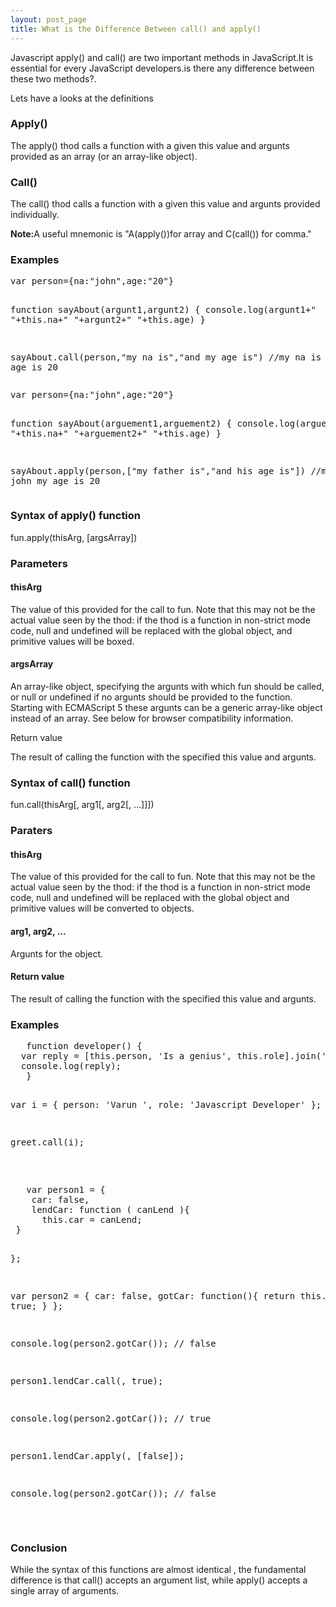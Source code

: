 ```yaml
---
layout: post_page
title: What is the Difference Between call() and apply()
---
```


Javascript apply() and call() are two important methods in JavaScript.It is  essential for every JavaScript developers.is there any difference between these two methods?.

Lets have a looks at the definitions

<h3>Apply()</h3>
<p>The apply() thod calls a function with a given this value and argunts provided as an array (or an array-like object).</p>

<h3>Call()</h3>
<p>The call() thod calls a function with a given this value and argunts provided individually.

<b>Note:</b>A useful mnemonic is "A(apply())for array and C(call()) for comma."
<h3>Examples</h3>

<div class='code'>
<pre>
var person={na:"john",age:"20"}

function sayAbout(argunt1,argunt2)
{
console.log(argunt1+" "+this.na+" "+argunt2+" "+this.age)
}

sayAbout.call(person,"my na is","and my age is")
//my na is john my age is 20
</pre>
</div>

<div class='code'>
<pre>
var person={na:"john",age:"20"}

function sayAbout(arguement1,arguement2)
{
console.log(arguement1+" "+this.na+" "+arguement2+" "+this.age)
}

sayAbout.apply(person,["my father is","and his age is"])
//my na is john my age is 20
</pre>
</div>


<h3>Syntax of apply() function</h3>

 fun.apply(thisArg, [argsArray])

 <h3>Parameters</h3>

<h4>thisArg</h4>

The value of this provided for the call to fun. Note that this may not be the actual value seen by the thod: if the thod is a function in non-strict mode code, null and undefined will be replaced with the global object, and primitive values will be boxed.

<h4>argsArray</h4>

An array-like object, specifying the argunts with which fun should be called, or null or undefined if no argunts should be provided to the function. Starting with ECMAScript 5 these argunts can be a generic array-like object instead of an array. See below for browser compatibility information.

Return value

The result of calling the function with the specified this value and argunts.


<h3>Syntax of call() function</h3>

  fun.call(thisArg[, arg1[, arg2[, ...]]])

<h3>Paraters</h3>

<h4>thisArg</h4>

  The value of this provided for the call to fun. Note that this may not be the actual value seen by the thod: if the thod is a function in non-strict mode code, null and undefined will be replaced with the global object and primitive values will be converted to objects.

<h4>arg1, arg2, ...</h4>

  Argunts for the object.

<h4>Return value</h4>

  The result of calling the function with the specified this value and argunts.


  <h3>Examples</h3>

  <div class="code">
  <pre>
   function developer() {
  var reply = [this.person, 'Is a genius', this.role].join(' ');
  console.log(reply);
   }

var i = {
  person: 'Varun ', role: 'Javascript Developer'
};

greet.call(i);


  </pre>
  </div>

  <div class="code">
  <pre>
   var person1 = {
    car: false,
    lendCar: function ( canLend ){
      this.car = canLend;
 }

}; 

var person2 = {
    car: false,
    gotCar: function(){
      return this.car === true;
  }
};

console.log(person2.gotCar()); // false

person1.lendCar.call(, true); 

console.log(person2.gotCar()); // true

person1.lendCar.apply(, [false]);

console.log(person2.gotCar()); // false

  </pre>
  </div>




 <h3>Conclusion</h3>

  While the syntax of this functions are  almost identical , the fundamental difference is that call() accepts an argument list, while apply() accepts a single array of arguments.